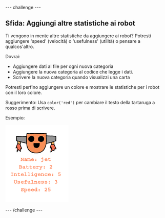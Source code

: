 --- challenge ---
## Sfida: Aggiungi altre statistiche ai robot
Ti vengono in mente altre statistiche da aggiungere ai robot? Potresti aggiungere 'speed' (velocità) o 'usefulness' (utilità) o pensare a qualcos'altro.

Dovrai:

+ Aggiungere dati al file per ogni nuova categoria
+ Aggiungere la nuova categoria al codice che legge i dati.
+ Scrivere la nuova categoria quando visualizzi una carta

Potresti perfino aggiungere un colore e mostrare le statistiche per i robot con il loro colore.

Suggerimento: Usa `color('red')` per cambiare il testo della tartaruga a rosso prima di scrivere.

Esempio:

![screenshot](images/robotrumps-jet.png)





--- /challenge ---